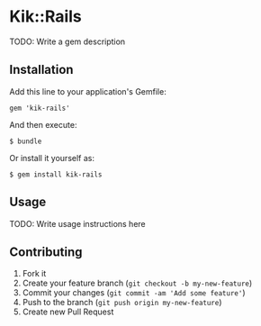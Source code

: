 # Kik::Rails

TODO: Write a gem description

## Installation

Add this line to your application's Gemfile:

    gem 'kik-rails'

And then execute:

    $ bundle

Or install it yourself as:

    $ gem install kik-rails

## Usage

TODO: Write usage instructions here

## Contributing

1. Fork it
2. Create your feature branch (`git checkout -b my-new-feature`)
3. Commit your changes (`git commit -am 'Add some feature'`)
4. Push to the branch (`git push origin my-new-feature`)
5. Create new Pull Request
